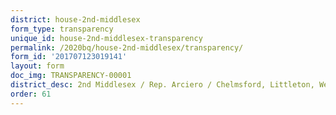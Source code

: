 ```yaml
---
district: house-2nd-middlesex
form_type: transparency
unique_id: house-2nd-middlesex-transparency
permalink: /2020bq/house-2nd-middlesex/transparency/
form_id: '201707123019141'
layout: form
doc_img: TRANSPARENCY-00001
district_desc: 2nd Middlesex / Rep. Arciero / Chelmsford, Littleton, Westford
order: 61
---
```

